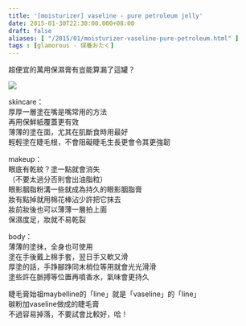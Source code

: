 ```yaml
---
title: '[moisturizer] vaseline - pure petroleum jelly'
date: 2015-01-30T22:30:00.000+08:00
draft: false
aliases: [ "/2015/01/moisturizer-vaseline-pure-petroleum.html" ]
tags : [glamorous - 保養おたく]
---
```


超便宜的萬用保濕膏有豈能算漏了這罐？  

[![](https://farm8.staticflickr.com/7383/16353391265_b01bb8eed8_z.jpg)](https://farm8.staticflickr.com/7383/16353391265_b01bb8eed8_z.jpg)

skincare：  
厚厚一層塗在嘴是嘴常用的方法  
再用保鮮紙覆蓋更有效  
薄薄的塗在面，尤其在肌斷食時用最好  
輕輕塗在睫毛根，不會阻礙睫毛生長更會令其更強韌  
  
makeup：  
眼底有乾紋？塗一點就會消失  
（不要太過分否則會出油脂粒）  
眼影胭脂粉溝一些就成為持久的眼影胭脂膏  
妝有點掉就用棉花棒沾少許把它抹去  
妝前妝後也可以薄薄一層拍上面  
保濕度足，妝就不易乾裂  
  
body：  
薄薄的塗抹，全身也可使用  
塗在手後戴上棉手套，翌日手又軟又滑  
厚塗的話，手踭腳踭同末梢位等用就會光光滑滑  
塗些許在脈搏等位置再噴香水，氣味會更持久  
  
睫毛膏始祖maybelline的「line」就是「vaseline」的「line」  
碳粉加vaseline做成的睫毛膏  
不過容易掉落，不要試會比較好，哈！